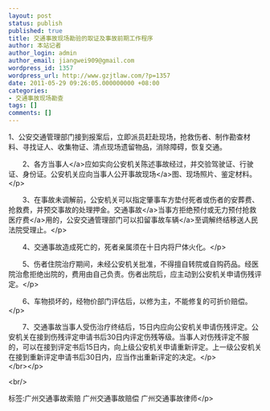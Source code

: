 ```yaml
---
layout: post
status: publish
published: true
title: 交通事故现场勘验的取证及事故前期工作程序
author: 本站记者
author_login: admin
author_email: jiangwei909@gmail.com
wordpress_id: 1357
wordpress_url: http://www.gzjtlaw.com/?p=1357
date: 2011-05-29 09:26:05.000000000 +08:00
categories:
- 交通事故现场勘查
tags: []
comments: []
---
```

<p> 1、公安交通管理部门接到报案后，立即派员赶赴现场，抢救伤者、制作勘查材料、寻找证人、收集物证、清点现场遗留物品，消除障碍，恢复交通。<p>　　2、各方<a>当事人<&#47;a>应如实向公安机关陈述事故经过，并交验驾驶证、行驶证、身份证。公安机关应向当事人公开<a>事故现场<&#47;a>图、现场照片、鉴定材料。<&#47;p><p>　　3、在事故未调解前，公安机关可以指定肇事车方垫付死者或伤者的安葬费、抢救费，并预交事故的处理押金。<a>交通事故<&#47;a>当事方拒绝预付或无力预付抢救<a>医疗费<&#47;a>用的，公安交通管理部门可以扣留事故<a>车辆<&#47;a>至调解终结移送人民法院受理止。<&#47;p><p>　　4、交通事故造成死亡的，死者亲属须在十日内将尸体火化。<&#47;p><p>　　5、伤者住院治疗期间，未经公安机关批准，不得擅自转院或自购药品。经医院治愈拒绝出院的，费用由自己负责。伤者出院后，应主动到公安机关申请伤残评定。<&#47;p><p>　　6、车物损坏的，经物价部门评估后，以修为主，不能修复的可折价赔偿。<&#47;p><p>　　7、交通事故当事人受伤治疗终结后，15日内应向公安机关申请伤残评定。公安机关在接到伤残评定申请书后30日内评定伤残等级。当事人对伤残评定不服的，可以在接到评定书后15日内，向上级公安机关申请重新评定。上一级公安机关在接到重新评定申请书后30日内，应当作出重新评定的决定。<&#47;p><br><&#47;br><&#47;p><br&#47;><p>标签:广州交通事故索赔 广州交通事故赔偿 广州交通事故律师<&#47;p>

